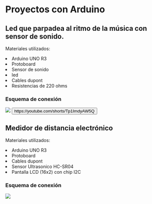 # Proyectos con Arduino
<h2>Led que parpadea al ritmo de la música con sensor de sonido.</h2>
<p>Materiales utilizados:
<li>Arduino UNO R3</li>
<li>Protoboard</li>
<li>Sensor de sonido </li>
<li>led</li>
<li>Cables dupont</li>
<li>Resistencias de 220 ohms</li>
</p>
<h3>Esquema de conexión</h3> 
<img src="https://i.postimg.cc/fTM1Txxt/Esquema-de-conexi-n.png">
<button>https://youtube.com/shorts/Tp1ImdyAW5Q</button>
<h2>Medidor de distancia electrónico</h2>
<p>Materiales utilizados:
<li>Arduino UNO R3</li>
<li>Protoboard</li>
<li>Cables dupont</li>
<li>Sensor Ultrasonico HC-SR04</li>
<li>Pantalla LCD (16x2) con chip I2C</li>
</p>
<h3>Esquema de conexión</h3>
<img src= "https://i.postimg.cc/YS4hgPwz/Esquema-conexion.png">
